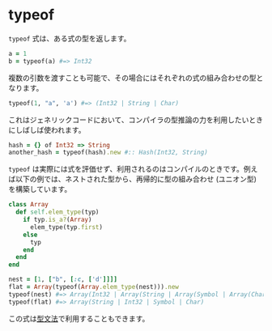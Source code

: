 # typeof

`typeof` 式は、ある式の型を返します。

```ruby
a = 1
b = typeof(a) #=> Int32
```

複数の引数を渡すことも可能で、その場合にはそれぞれの式の組み合わせの型となります。

```ruby
typeof(1, "a", 'a') #=> (Int32 | String | Char)
```

これはジェネリックコードにおいて、コンパイラの型推論の力を利用したいときにしばしば使われます。

```ruby
hash = {} of Int32 => String
another_hash = typeof(hash).new #:: Hash(Int32, String)
```

`typeof` は実際には式を評価せず、利用されるのはコンパイルのときです。例えば以下の例では、ネストされた型から、再帰的に型の組み合わせ (ユニオン型) を構築しています。

```ruby
class Array
  def self.elem_type(typ)
    if typ.is_a?(Array)
      elem_type(typ.first)
    else
      typ
    end
  end
end

nest = [1, ["b", [:c, ['d']]]]
flat = Array(typeof(Array.elem_type(nest))).new
typeof(nest) #=> Array(Int32 | Array(String | Array(Symbol | Array(Char))))
typeof(flat) #=> Array(String | Int32 | Symbol | Char)
```

この式は[型文法](type_grammar.html)で利用することもできます。
